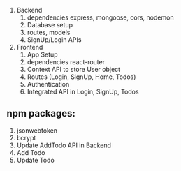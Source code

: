 1. Backend
   1. dependencies express, mongoose, cors, nodemon
   2. Database setup
   3. routes, models
   4. SignUp/Login APIs
2. Frontend
   1. App Setup
   2. dependencies react-router
   3. Context API to store User object
   4. Routes (Login, SignUp, Home, Todos)
   5. Authentication
   6. Integrated API in Login, SignUp, Todos

## npm packages:

1. jsonwebtoken
2. bcrypt
3. Update AddTodo API in Backend
4. Add Todo
5. Update Todo
